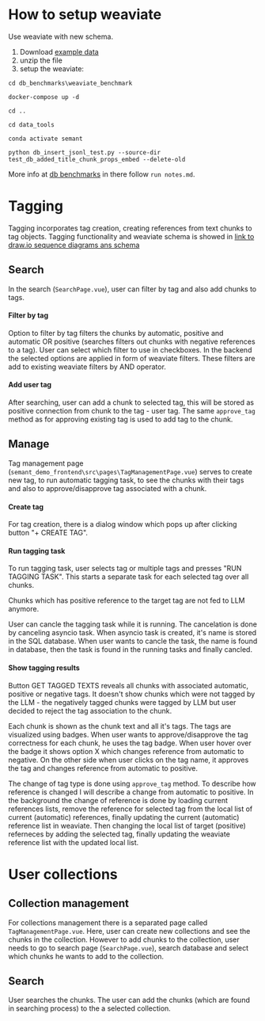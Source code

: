 # How to setup weaviate
Use weaviate with new schema. 

1. Download [example data](https://huggingface.co/datasets/Nirmata/example_data/blob/main/test_db_added_title_chunk_props_embed.zip)
2. unzip the file
3. setup the weaviate:
```
cd db_benchmarks\weaviate_benchmark

docker-compose up -d

cd ..

cd data_tools

conda activate semant

python db_insert_jsonl_test.py --source-dir test_db_added_title_chunk_props_embed --delete-old
```

More info at [db benchmarks](https://github.com/Martin-Toma/db_benchmarks/tree/collection-and-tag-update) in there follow `run notes.md`.

# Tagging

Tagging incorporates tag creation, creating references from text chunks to tag objects. Tagging functionality and weaviate schema is showed in [link to draw.io sequence diagrams ans schema](https://drive.google.com/file/d/1xlcM5zWyfa7aW9OCGwvnpS19TXJGAuvy/view?usp=drive_link)

## Search
In the search (`SearchPage.vue`), user can filter by tag and also add chunks to tags.

#### Filter by tag
Option to filter by tag filters the chunks by automatic, positive and automatic OR positive (searches filters out chunks with negative references to a tag). User can select which filter to use in checkboxes. In the backend the selected options are applied in form of weaviate filters. These filters are add to existing weaviate filters by AND operator.

#### Add user tag
After searching, user can add a chunk to selected tag, this will be stored as positive connection from chunk to the tag - user tag. The same `approve_tag` method as for approving existing tag is used to add tag to the chunk.

## Manage
Tag management page (`semant_demo_frontend\src\pages\TagManagementPage.vue`) serves to create new tag, to run automatic tagging task, to see the chunks with their tags and also to approve/disapprove tag associated with a chunk.

#### Create tag
For tag creation, there is a dialog window which pops up after clicking button "+ CREATE TAG".

#### Run tagging task
To run tagging task, user selects tag or multiple tags and presses "RUN TAGGING TASK". This starts a separate task for each selected tag over all chunks.

Chunks which has positive reference to the target tag are not fed to LLM anymore.

User can cancle the tagging task while it is running. The cancelation is done by canceling asyncio task. When asyncio task is created, it's name is stored in the SQL database. When user wants to cancle the task, the name is found in database, then the task is found in the running tasks and finally cancled. 

#### Show tagging results
Button GET TAGGED TEXTS reveals all chunks with associated automatic, positive or negative tags. It doesn't show chunks which were not tagged by the LLM - the negatively tagged chunks were tagged by LLM but user decided to reject the tag association to the chunk.

Each chunk is shown as the chunk text and all it's tags. The tags are visualized using badges. When user wants to approve/disapprove the tag correctness for each chunk, he uses the tag badge. When user hover over the badge it shows option X which changes reference from automatic to negative. On the other side when user clicks on the tag name, it approves the tag and changes reference from automatic to positive.

The change of tag type is done using `approve_tag` method. To describe how reference is changed I will describe a change from automatic to positive. In the background the change of reference is done by loading current references lists, remove the reference for selected tag from the local list of current (automatic) references, finally updating the current (automatic) reference list in weaviate. Then changing the local list of target (positive) referneces by adding the selected tag, finally updating the weaviate reference list with the updated local list.  

# User collections

## Collection management
For collections management there is a separated page called `TagManagementPage.vue`. Here, user can create new collections and see the chunks in the collection. However to add chunks to the collection, user needs to go to search page (`SearchPage.vue`), search database and select which chunks he wants to add to the collection.

## Search
User searches the chunks. The user can add the chunks (which are found in searching process) to the a selected collection.